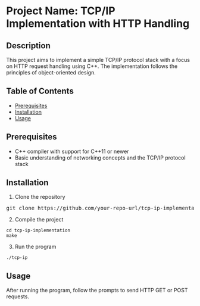 <div class="markdown prose w-full break-words dark:prose-invert light"><h1>Project Name: TCP/IP Implementation with HTTP Handling</h1><h2>Description</h2><p>This project aims to implement a simple TCP/IP protocol stack with a focus on HTTP request handling using C++. The implementation follows the principles of object-oriented design.</p><h2>Table of Contents</h2><ul><li><a href="#prerequisites" target="_new">Prerequisites</a></li><li><a href="#installation" target="_new">Installation</a></li><li><a href="#usage" target="_new">Usage</a></li></ul><h2>Prerequisites</h2><ul><li>C++ compiler with support for C++11 or newer</li><li>Basic understanding of networking concepts and the TCP/IP protocol stack</li></ul><h2>Installation</h2><ol><li>Clone the repository</li></ol><pre><div class="bg-black rounded-md mb-4"><div class="flex items-center relative text-gray-200 bg-gray-800 px-4 py-2 text-xs font-sans justify-between rounded-t-md">git <span class="hljs-built_in">clone</span> https://github.com/your-repo-url/tcp-ip-implementation.git
</code></div></div></pre><ol start="2"><li>Compile the project</li></ol><pre><div class="bg-black rounded-md mb-4"><div class="flex items-center relative text-gray-200 bg-gray-800 px-4 py-2 text-xs font-sans justify-between rounded-t-md"></div><div class="p-4 overflow-y-auto"><code class="!whitespace-pre hljs language-bash"><span class="hljs-built_in">cd</span> tcp-ip-implementation
make
</code></div></div></pre><ol start="3"><li>Run the program</li></ol><pre><div class="bg-black rounded-md mb-4"><div class="flex items-center relative text-gray-200 bg-gray-800 px-4 py-2 text-xs font-sans justify-between rounded-t-md"></div><div class="p-4 overflow-y-auto"><code class="!whitespace-pre hljs language-bash">./tcp-ip
</code></div></div></pre><h2>Usage</h2><p>After running the program, follow the prompts to send HTTP GET or POST requests.</p>
